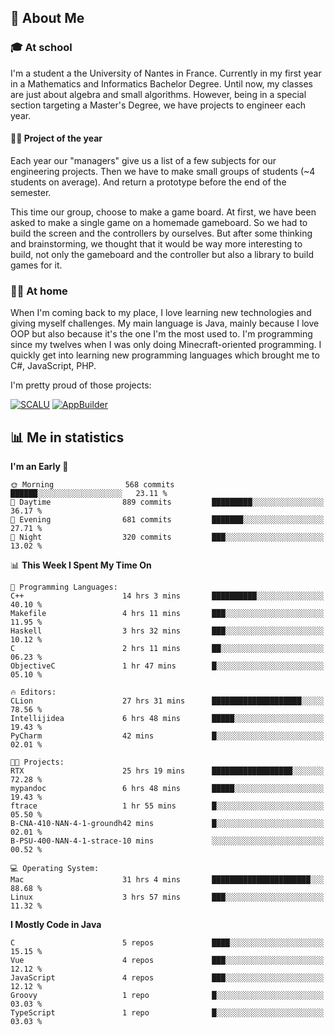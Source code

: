 ## 👀 About Me

### 🎓 At school

I'm a student a the University of Nantes in France. Currently in my first year in a Mathematics and Informatics Bachelor Degree. Until now, my classes are just about algebra and small algorithms. However, being in a special section targeting a Master's Degree, we have projects to engineer each year. 

#### 🔧🔬 Project of the year

Each year our "managers" give us a list of a few subjects for our engineering projects. Then we have to make small groups of students (~4 students on average). And return a prototype before the end of the semester.

This time our group, choose to make a game board. At first, we have been asked to make a single game on a homemade gameboard. So we had to build the screen and the controllers by ourselves. 
But after some thinking and brainstorming, we thought that it would be way more interesting to build, not only the gameboard and the controller but also a library to build games for it.

### 👨‍💻 At home

When I'm coming back to my place, I love learning new technologies and giving myself challenges. My main language is Java, mainly because I love OOP but also because it's the one I'm the most used to. I'm programming since my twelves when I was only doing Minecraft-oriented programming.  I quickly get into learning new programming languages which brought me to C#, JavaScript, PHP. 

I'm pretty proud of those projects:

[![SCALU](https://github-readme-stats.vercel.app/api/pin?username=renardfute&repo=SCALU)](https://github.com/renardfute/scalu)
[![AppBuilder](https://github-readme-stats.vercel.app/api/pin?username=pulsedev2&repo=AppBuilder)](https://github.com/pulsedev2/AppBuilder)

## 📊 Me in statistics
<!--START_SECTION:waka-->
**I'm an Early 🐤** 

```text
🌞 Morning                568 commits         ██████░░░░░░░░░░░░░░░░░░░   23.11 % 
🌆 Daytime                889 commits         █████████░░░░░░░░░░░░░░░░   36.17 % 
🌃 Evening                681 commits         ███████░░░░░░░░░░░░░░░░░░   27.71 % 
🌙 Night                  320 commits         ███░░░░░░░░░░░░░░░░░░░░░░   13.02 % 
```


📊 **This Week I Spent My Time On** 

```text
💬 Programming Languages: 
C++                      14 hrs 3 mins       ██████████░░░░░░░░░░░░░░░   40.10 % 
Makefile                 4 hrs 11 mins       ███░░░░░░░░░░░░░░░░░░░░░░   11.95 % 
Haskell                  3 hrs 32 mins       ███░░░░░░░░░░░░░░░░░░░░░░   10.12 % 
C                        2 hrs 11 mins       ██░░░░░░░░░░░░░░░░░░░░░░░   06.23 % 
ObjectiveC               1 hr 47 mins        █░░░░░░░░░░░░░░░░░░░░░░░░   05.10 % 

🔥 Editors: 
CLion                    27 hrs 31 mins      ████████████████████░░░░░   78.56 % 
Intellijidea             6 hrs 48 mins       █████░░░░░░░░░░░░░░░░░░░░   19.43 % 
PyCharm                  42 mins             █░░░░░░░░░░░░░░░░░░░░░░░░   02.01 % 

🐱‍💻 Projects: 
RTX                      25 hrs 19 mins      ██████████████████░░░░░░░   72.28 % 
mypandoc                 6 hrs 48 mins       █████░░░░░░░░░░░░░░░░░░░░   19.43 % 
ftrace                   1 hr 55 mins        █░░░░░░░░░░░░░░░░░░░░░░░░   05.50 % 
B-CNA-410-NAN-4-1-groundh42 mins             █░░░░░░░░░░░░░░░░░░░░░░░░   02.01 % 
B-PSU-400-NAN-4-1-strace-10 mins             ░░░░░░░░░░░░░░░░░░░░░░░░░   00.52 % 

💻 Operating System: 
Mac                      31 hrs 4 mins       ██████████████████████░░░   88.68 % 
Linux                    3 hrs 57 mins       ███░░░░░░░░░░░░░░░░░░░░░░   11.32 % 
```

**I Mostly Code in Java** 

```text
C                        5 repos             ████░░░░░░░░░░░░░░░░░░░░░   15.15 % 
Vue                      4 repos             ███░░░░░░░░░░░░░░░░░░░░░░   12.12 % 
JavaScript               4 repos             ███░░░░░░░░░░░░░░░░░░░░░░   12.12 % 
Groovy                   1 repo              █░░░░░░░░░░░░░░░░░░░░░░░░   03.03 % 
TypeScript               1 repo              █░░░░░░░░░░░░░░░░░░░░░░░░   03.03 % 
```




<!--END_SECTION:waka-->
